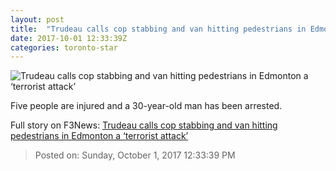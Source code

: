 ```yaml
---
layout: post
title:  "Trudeau calls cop stabbing and van hitting pedestrians in Edmonton a ‘terrorist attack’"
date: 2017-10-01 12:33:39Z
categories: toronto-star
---
```


![Trudeau calls cop stabbing and van hitting pedestrians in Edmonton a ‘terrorist attack’](https://www.thestar.com/content/dam/thestar/news/canada/2017/10/01/edmonton-police-investigate-acts-of-terrorism-after-cop-stabbed-and-van-hits-pedestrians/edmonton_scene.jpg)

Five people are injured and a 30-year-old man has been arrested.


Full story on F3News: [Trudeau calls cop stabbing and van hitting pedestrians in Edmonton a ‘terrorist attack’](http://www.f3nws.com/n/pYHvdE)

> Posted on: Sunday, October 1, 2017 12:33:39 PM
